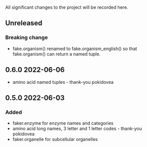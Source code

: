 All significant changes to the project will be recorded here.

## Unreleased

### Breaking change

- fake.organism() renamed to fake.organism_english() so that fake.organism() can return a named tuple.

## 0.6.0 2022-06-06

- amino acid named tuples - thank-you pokidovea

## 0.5.0 2022-06-03

### Added

- faker.enzyme for enzyme names and categories
- amino acid long names, 3 letter and 1 letter codes - thank-you pokidovea
- faker.organelle for subcellular organelles
